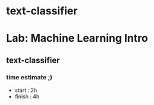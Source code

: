# text-classifier
# Lab: Machine Learning Intro
## text-classifier
### time estimate ;)
- start : 2h
- finish : 4h
